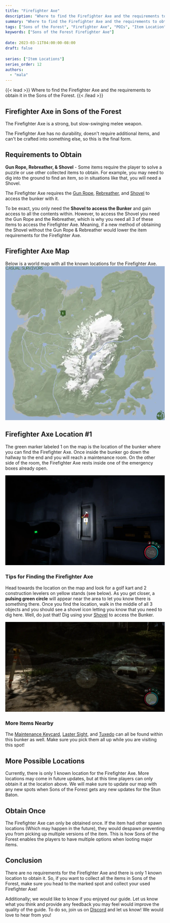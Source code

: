 ```yaml
---
title: "Firefighter Axe"
description: "Where to find the Firefighter Axe and the requirements to obtain it in the Sons of the Forest."
summary: "Where to find the Firefighter Axe and the requirements to obtain it. Click here to learn more about it!"
tags: ["Sons of the Forest", "Firefighter Axe", "POIs", "Item Location", "Map"]
keywords: ["Sons of the Forest Firefighter Axe"]

date: 2023-03-11T04:00:00-08:00
draft: false

series: ["Item Locations"]
series_order: 12
authors:
  - "mala"
---
```


{{< lead >}}
Where to find the Firefighter Axe and the requirements to obtain it in the Sons of the Forest.
{{< /lead >}}

## Firefighter Axe in Sons of the Forest
The Firefighter Axe is a strong, but slow-swinging melee weapon.

The Firefighter Axe has no durability, doesn't require additional items, and can't be crafted into something else, so this is the final form.

## Requirements to Obtain
**Gun Rope, Rebreather, & Shovel** - Some items require the player to solve a puzzle or use other collected items to obtain. For example, you may need to dig into the ground to find an item, so in situations like that, you will need a  Shovel. 

The Firefighter Axe requires the [Gun Rope](/sons-of-the-forest/guides/rope-gun/), [Rebreather](/sons-of-the-forest/guides/rebreather/), and [Shovel](/sons-of-the-forest/guides/shovel/) to access the bunker with it.

To be exact, you only need the **Shovel to access the Bunker** and gain access to all the contents within. However, to access the Shovel you need the Gun Rope and the Rebreather, which is why you need all 3 of these items to access the Firefighter Axe. Meaning, if a new method of obtaining the Shovel without the Gun Rope & Rebreather would lower the item requirements for the Firefighter Axe. 

## Firefighter Axe Map
Below is a world map with all the known locations for the Firefighter Axe.
![Sons of the Forest Firefighter Axe Map Location](img/map.webp)

## Firefighter Axe Location #1
The green marker labeled 1 on the map is the location of the bunker where you can find the Firefighter Axe. Once inside the bunker go down the hallway to the end and you will reach a maintenance room. On the other side of the room, the Firefighter Axe rests inside one of the emergency boxes already open.

![Sons of the Forest Firefighter Axe Location 1](featured.webp)

### Tips for Finding the Firefighter Axe
Head towards the location on the map and look for a golf kart and 2 construction levelers on yellow stands (see below). As you get closer, a **pulsing green circle** will appear near the area to let you know there is something there. Once you find the location, walk in the middle of all 3 objects and you should see a shovel icon letting you know that you need to dig here. Well, do just that! Dig using your [Shovel](/sons-of-the-forest/guides/shovel/) to access the Bunker.

![Sons of the Forest Firefighter Axe Zip Line](img/area.webp)

### More Items Nearby
The [Maintenance Keycard](/sons-of-the-forest/guides/maintenance-keycard/), [Laster Sight](/sons-of-the-forest/guides/laser-sight/), and [Tuxedo](/sons-of-the-forest/guides/tuxedo/) can all be found within this bunker as well. Make sure you pick them all up while you are visiting this spot!

## More Possible Locations
Currently, there is only 1 known location for the Firefighter Axe. More locations may come in future updates, but at this time players can only obtain it at the location above.
We will make sure to update our map with any new spots when Sons of the Forest gets any new updates for the Stun Baton.

## Obtain Once
The Firefighter Axe can only be obtained once. If the item had other spawn locations (Which may happen in the future), they would despawn preventing you from picking up multiple versions of the item. This is how Sons of the Forest enables the players to have multiple options when looting major items. 

## Conclusion
There are no requirements for the Firefighter Axe and there is only 1 known location to obtain it. So, if you want to collect all the items in Sons of the Forest, make sure you head to the marked spot and collect your used Firefighter Axe!

Additionally; we would like to know if you enjoyed our guide. Let us know what you think and provide any feedback you may feel would improve the quality of the guide. To do so, join us on [Discord](https://discord.gg/ZXp93XsKnN) and let us know! We would love to hear from you! 
